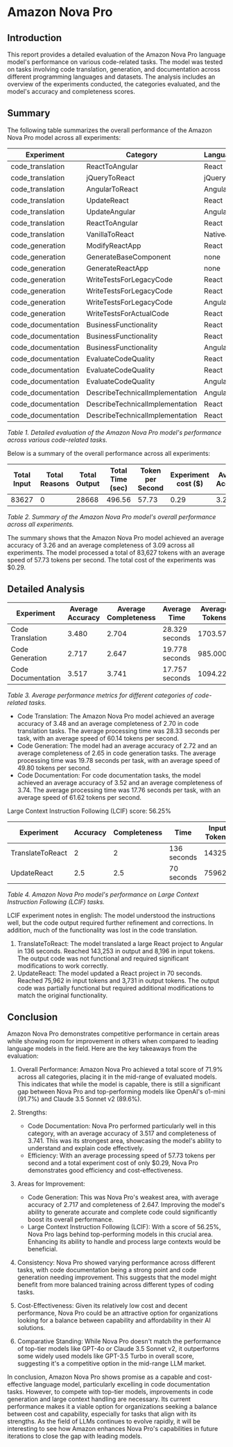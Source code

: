 # Amazon Nova Pro

## Introduction

This report provides a detailed evaluation of the Amazon Nova Pro language model's performance on various code-related tasks. The model was tested on tasks involving code translation, generation, and documentation across different
programming languages and datasets. The analysis includes an overview of the experiments conducted, the categories evaluated, and the model's accuracy and completeness scores.

## Summary

The following table summarizes the overall performance of the Amazon Nova Pro model across all experiments:

| Experiment         | Category                        | Language | Dataset           | Complexity | Size  | Input | Reasons | Output | Time  | Accuracy | Completeness |
|--------------------|---------------------------------|----------|-------------------|------------|-------|-------|---------|--------|-------|----------|--------------|
| code_translation   | ReactToAngular                  | React    | ToDoApp_ReactJS   | high       | avg   | 3682  | 0       | 1724   | 26.06 | 3.27     | 4            |
| code_translation   | jQueryToReact                   | jQuery   | ToDoApp_jQuery    | high       | low   | 2622  | 0       | 1769   | 31.97 | 4        | 3            |
| code_translation   | AngularToReact                  | Angular  | AngularCosmoPage  | avg        | high  | 6135  | 0       | 1701   | 26.05 | 3.94     | 0            |
| code_translation   | UpdateReact                     | React    | ToDoApp_ReactJS   | high       | avg   | 3670  | 0       | 1759   | 31.30 | 4        | 4            |
| code_translation   | UpdateAngular                   | Angular  | ToDoApp_AngularJS | avg        | avg_2 | 2457  | 0       | 1829   | 26.02 | 2.97     | 2.97         |
| code_translation   | ReactToAngular                  | React    | ReactSignUp       | high       | low   | 1335  | 0       | 1326   | 19.05 | 2.18     | 2.04         |
| code_translation   | VanillaToReact                  | NativeJS | Piano_NativeJS    | high       | low   | 1544  | 0       | 1817   | 37.85 | 4        | 2.92         |
| code_generation    | ModifyReactApp                  | React    | ReactFetchAPI     | avg        | low   | 392   | 0       | 278    | 9.24  | 3.01     | 2.99         |
| code_generation    | GenerateBaseComponent           | none     | none              | none       | none  | 188   | 0       | 628    | 9.54  | 3.44     | 3.03         |
| code_generation    | GenerateReactApp                | none     | none              | none       | none  | 180   | 0       | 266    | 16.16 | 3.01     | 3            |
| code_generation    | WriteTestsForLegacyCode         | React    | ReactSignUp       | high       | low   | 1288  | 0       | 1044   | 14.97 | 2.27     | 2.99         |
| code_generation    | WriteTestsForLegacyCode         | React    | ToDoApp_ReactJS   | high       | avg   | 3635  | 0       | 1731   | 24.81 | 2.26     | 1.68         |
| code_generation    | WriteTestsForLegacyCode         | Angular  | AngularCosmoPage  | avg        | high  | 6109  | 0       | 1783   | 26.32 | 2.03     | 1.85         |
| code_generation    | WriteTestsForActualCode         | React    | ReactSelect       | extra_high | high  | 16751 | 0       | 1165   | 37.40 | 3        | 2.99         |
| code_documentation | BusinessFunctionality           | React    | ReactSignUp       | high       | low   | 1281  | 0       | 786    | 10.80 | 4        | 3.12         |
| code_documentation | BusinessFunctionality           | React    | ToDoApp_ReactJS   | high       | avg   | 3628  | 0       | 748    | 10.46 | 3.22     | 4            |
| code_documentation | BusinessFunctionality           | Angular  | AngularCosmoPage  | avg        | high  | 6102  | 0       | 815    | 11.76 | 2.98     | 4            |
| code_documentation | EvaluateCodeQuality             | React    | ReactSignUp       | high       | low   | 1403  | 0       | 1501   | 27.17 | 2.96     | 4            |
| code_documentation | EvaluateCodeQuality             | React    | ToDoApp_ReactJS   | high       | avg   | 3750  | 0       | 1749   | 27.36 | 3.5      | 3.78         |
| code_documentation | EvaluateCodeQuality             | Angular  | AngularCosmoPage  | avg        | high  | 6224  | 0       | 1335   | 19.50 | 4        | 4            |
| code_documentation | DescribeTechnicalImplementation | Angular  | AngularCosmoPage  | avg        | high  | 6182  | 0       | 849    | 12.25 | 4        | 2.78         |
| code_documentation | DescribeTechnicalImplementation | React    | ReactSignUp       | high       | low   | 1361  | 0       | 994    | 13.80 | 2.99     | 4            |
| code_documentation | DescribeTechnicalImplementation | React    | ToDoApp_ReactJS   | high       | avg   | 3708  | 0       | 1071   | 26.72 | 4        | 3.99         |

_Table 1. Detailed evaluation of the Amazon Nova Pro model's performance across various code-related tasks._

Below is a summary of the overall performance across all experiments:

| Total Input | Total Reasons | Total Output | Total Time (sec) | Token per Second | Experiment cost ($) | Average Accuracy | Average Completeness |
|-------------|---------------|--------------|------------------|------------------|---------------------|------------------|----------------------|
| 83627       | 0             | 28668        | 496.56           | 57.73            | 0.29                | 3.26             | 3.09                 |

_Table 2. Summary of the Amazon Nova Pro model's overall performance across all experiments._

The summary shows that the Amazon Nova Pro model achieved an average accuracy of 3.26 and an average completeness of 3.09 across all experiments. The model processed a total of 83,627 tokens with an average speed of 57.73 tokens per second.
The total cost of the experiments was $0.29.

## Detailed Analysis

| Experiment         | Average Accuracy | Average Completeness | Average Time   | Average Tokens | Average Tokens/second |
|--------------------|------------------|----------------------|----------------|----------------|-----------------------|
| Code Translation   | 3.480            | 2.704                | 28.329 seconds | 1703.571       | 60.136                |
| Code Generation    | 2.717            | 2.647                | 19.778 seconds | 985.000        | 49.803                |
| Code Documentation | 3.517            | 3.741                | 17.757 seconds | 1094.222       | 61.622                |

_Table 3. Average performance metrics for different categories of code-related tasks._

- Code Translation: The Amazon Nova Pro model achieved an average accuracy of 3.48 and an average completeness of 2.70 in code translation tasks. The average processing time was 28.33 seconds per task, with an average speed of 60.14 tokens
  per second.
- Code Generation: The model had an average accuracy of 2.72 and an average completeness of 2.65 in code generation tasks. The average processing time was 19.78 seconds per task, with an average speed of 49.80 tokens per second.
- Code Documentation: For code documentation tasks, the model achieved an average accuracy of 3.52 and an average completeness of 3.74. The average processing time was 17.76 seconds per task, with an average speed of 61.62 tokens per
  second.

Large Context Instruction Following (LCIF) score: 56.25%

| Experiment       | Accuracy | Completeness | Time        | Input Tokens | Output Tokens |
|------------------|----------|--------------|-------------|--------------|---------------|
| TranslateToReact | 2        | 2            | 136 seconds | 143253       | 8196          |
| UpdateReact      | 2.5      | 2.5          | 70 seconds  | 75962        | 3731          |

_Table 4. Amazon Nova Pro model's performance on Large Context Instruction Following (LCIF) tasks._

LCIF experiment notes in english: The model understood the instructions well, but the code output required further refinement and corrections. In addition, much of the functionality was lost in the code translation.

1. TranslateToReact: The model translated a large React project to Angular in 136 seconds. Reached 143,253 in output and 8,196 in input tokens. The output code was not functional and required significant modifications to work correctly.
2. UpdateReact: The model updated a React project in 70 seconds. Reached 75,962 in input tokens and 3,731 in output tokens. The output code was partially functional but required additional modifications to match the original functionality.

## Conclusion

Amazon Nova Pro demonstrates competitive performance in certain areas while showing room for improvement in others when compared to leading language models in the field. Here are the key takeaways from the evaluation:

1. Overall Performance: Amazon Nova Pro achieved a total score of 71.9% across all categories, placing it in the mid-range of evaluated models. This indicates that while the model is capable, there is still a significant gap between Nova
   Pro and top-performing models like OpenAI's o1-mini (91.7%) and Claude 3.5 Sonnet v2 (89.6%).

2. Strengths:
    - Code Documentation: Nova Pro performed particularly well in this category, with an average accuracy of 3.517 and completeness of 3.741. This was its strongest area, showcasing the model's ability to understand and explain code
      effectively.
    - Efficiency: With an average processing speed of 57.73 tokens per second and a total experiment cost of only $0.29, Nova Pro demonstrates good efficiency and cost-effectiveness.

3. Areas for Improvement:
    - Code Generation: This was Nova Pro's weakest area, with average accuracy of 2.717 and completeness of 2.647. Improving the model's ability to generate accurate and complete code could significantly boost its overall performance.
    - Large Context Instruction Following (LCIF): With a score of 56.25%, Nova Pro lags behind top-performing models in this crucial area. Enhancing its ability to handle and process large contexts would be beneficial.

4. Consistency: Nova Pro showed varying performance across different tasks, with code documentation being a strong point and code generation needing improvement. This suggests that the model might benefit from more balanced training across
   different types of coding tasks.

5. Cost-Effectiveness: Given its relatively low cost and decent performance, Nova Pro could be an attractive option for organizations looking for a balance between capability and affordability in their AI solutions.

6. Comparative Standing: While Nova Pro doesn't match the performance of top-tier models like GPT-4o or Claude 3.5 Sonnet v2, it outperforms some widely used models like GPT-3.5 Turbo in overall score, suggesting it's a competitive option
   in the mid-range LLM market.

In conclusion, Amazon Nova Pro shows promise as a capable and cost-effective language model, particularly excelling in code documentation tasks. However, to compete with top-tier models, improvements in code generation and large context
handling are necessary. Its current performance makes it a viable option for organizations seeking a balance between cost and capability, especially for tasks that align with its strengths. As the field of LLMs continues to evolve rapidly,
it will be interesting to see how Amazon enhances Nova Pro's capabilities in future iterations to close the gap with leading models.
